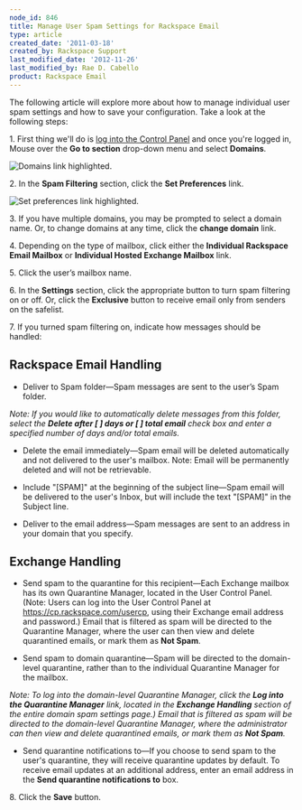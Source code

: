 ```yaml
---
node_id: 846
title: Manage User Spam Settings for Rackspace Email
type: article
created_date: '2011-03-18'
created_by: Rackspace Support
last_modified_date: '2012-11-26'
last_modified_by: Rae D. Cabello
product: Rackspace Email
---
```


The following article will explore more about how to manage individual
user spam settings and how to save your configuration. Take a look at
the following steps:

1\. First thing we'll do is [log into the Control
Panel](https://apps.rackspace.com/?cp) and once you're logged in, Mouse
over the **Go to section** drop-down menu and select **Domains**.

![Domains link
highlighted.](http://www.rackspace.com/apps/support/media/cpnavdm.gif)

2\. In the **Spam Filtering** section, click the **Set Preferences**
link.

![Set preferences link
highlighted.](http://www.rackspace.com/apps/support/media/cp_re_userspamsettings_002.GIF)

3\. If you have multiple domains, you may be prompted to select a domain
name. Or, to change domains at any time, click the **change domain**
link.

4\. Depending on the type of mailbox, click either the **Individual
Rackspace Email Mailbox** or **Individual Hosted Exchange Mailbox**
link.

5\. Click the user&rsquo;s mailbox name.

6\. In the **Settings** section, click the appropriate button to turn
spam filtering on or off. Or, click the **Exclusive** button to receive
email only from senders on the safelist.

7\. If you turned spam filtering on, indicate how messages should be
handled:


Rackspace Email Handling
------------------------

-   Deliver to Spam folder&mdash;Spam messages are sent to the user&rsquo;s
    Spam folder.

*Note: If you would like to automatically delete messages from this
folder, select the **Delete after \[    \] days or \[    \] total
email** check box and enter a specified number of days and/or total
emails.*

-   Delete the email immediately&mdash;Spam email will be deleted
    automatically and not delivered to the user's mailbox. Note: Email
    will be permanently deleted and will not be retrievable.

<!-- -->

-   Include "\[SPAM\]" at the beginning of the subject line&mdash;Spam email
    will be delivered to the user's Inbox, but will include the text
    "\[SPAM\]" in the Subject line.

<!-- -->

-   Deliver to the email address&mdash;Spam messages are sent to an address in
    your domain that you specify.

###

Exchange Handling
-----------------

-   Send spam to the quarantine for this recipient&mdash;Each Exchange mailbox
    has its own Quarantine Manager, located in the User Control Panel.
    (Note: Users can log into the User Control Panel at
    <https://cp.rackspace.com/usercp>, using their Exchange email
    address and password.) Email that is filtered as spam will be
    directed to the Quarantine Manager, where the user can then view and
    delete quarantined emails, or mark them as **Not Spam**.

<!-- -->

-   Send spam to domain quarantine&mdash;Spam will be directed to the
    domain-level quarantine, rather than to the individual Quarantine
    Manager for the mailbox.

*Note: To log into the domain-level Quarantine Manager, click the **Log
into the Quarantine Manager** link, located in the **Exchange Handling**
section of the entire domain spam settings page.) Email that is filtered
as spam will be directed to the domain-level Quarantine Manager, where
the administrator can then view and delete quarantined emails, or mark
them as **Not Spam**.*

-   Send quarantine notifications to&mdash;If you choose to send spam to the
    user's quarantine, they will receive quarantine updates by default.
    To receive email updates at an additional address, enter an email
    address in the **Send quarantine notifications to** box.

8\. Click the **Save** button.

